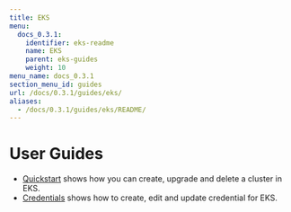 ```yaml
---
title: EKS
menu:
  docs_0.3.1:
    identifier: eks-readme
    name: EKS
    parent: eks-guides
    weight: 10
menu_name: docs_0.3.1
section_menu_id: guides
url: /docs/0.3.1/guides/eks/
aliases:
  - /docs/0.3.1/guides/eks/README/
---
```


# User Guides

- [Quickstart](quickstart/README.md) shows how you can create, upgrade and delete a cluster in EKS.
- [Credentials](credentials/README.md) shows how to create, edit and update credential for EKS.
